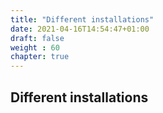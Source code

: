 ```yaml
---
title: "Different installations"
date: 2021-04-16T14:54:47+01:00
draft: false
weight : 60
chapter: true
---
```

## Different installations